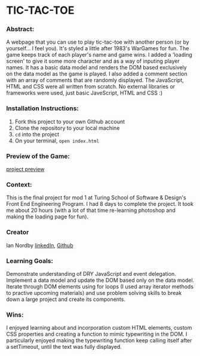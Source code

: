 # TIC-TAC-TOE

### Abstract:
A webpage that you can use to play tic-tac-toe with another person (or by yourself... I feel you).  It's styled a little after 1983's WarGames for fun.  The game keeps track of each player's name and game wins. I added a 'loading screen' to give it some more character and as a way of inputing player names.  It has a basic data model and renders the DOM based exclusively on the data model as the game is played. I also added a comment section with an array of comments that are randomly displayed.  The JavaScript, HTML and CSS were all written from scratch. No external libraries or frameworks were used, just basic JaveScript, HTML and CSS :)

### Installation Instructions:
1. Fork this project to your own Github account
2. Clone the repository to your local machine
3. `cd` into the project
4. On your terminal, `open index.html`

### Preview of the Game:
[project preview](https://github.com/nordbyi/Tic-Tac-Toe/blob/main/assets/91962692-A39C-4AEA-9CE2-CF87914A6112.jpeg)

### Context:
This is the final project for mod 1 at Turing School of Software & Design's Front End Engineering Program. I had 8 days to complete the project.  It took me about 20 hours (with a lot of that time re-learning photoshop and making the loading page for fun).

### Creator
Ian Nordby [linkedIn](https://www.linkedin.com/in/iannordby/), [Github](https://github.com/nordbyi)

### Learning Goals:
Demonstrate understanding of DRY JavaScript and event delegation.  Implement a data model and update the DOM based only on the data model.  Iterate through DOM elements using for loops (I used array iterator methods to practive upcoming materials) and use problem solving skills to break down a large project and create its components.

### Wins:
I enjoyed learning about and incorporation custom HTML elements, custom CSS properties and creating a function to mimic typewriting in the DOM.  I particularly enjoyed making the typewriting function keep calling itself after a setTimeout, until the text was fully displayed.

